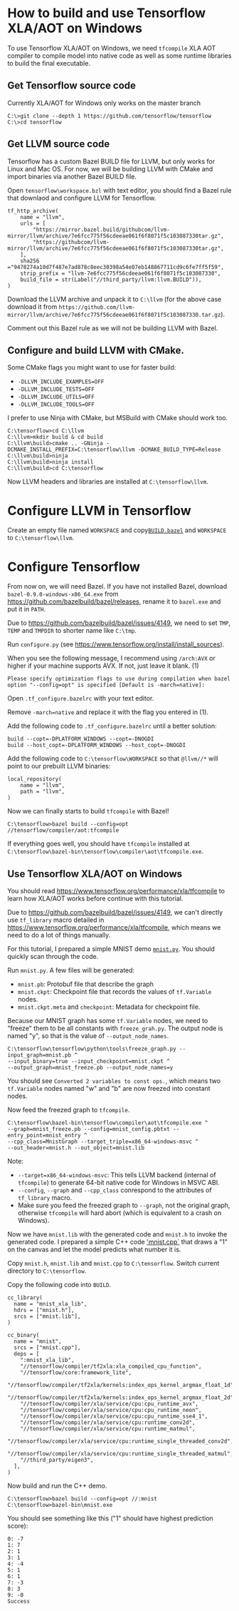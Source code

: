 # How to build and use Tensorflow XLA/AOT on Windows

To use Tensorflow XLA/AOT on Windows, we need `tfcompile` XLA AOT compiler to
compile model into native code as well as some runtime libraries to build the
final executable.

## Get Tensorflow source code

Currently XLA/AOT for Windows only works on the master branch

```
C:\>git clone --depth 1 https://github.com/tensorflow/tensorflow
C:\>cd tensorflow
```

## Get LLVM source code

Tensorflow has a custom Bazel BUILD file for LLVM, but only works for Linux and
Mac OS. For now, we will be building LLVM with CMake and import binaries via
another Bazel BUILD file.

Open `tensorflow\workspace.bzl` with text editor, you should find a Bazel rule
that downlaod and configure LLVM for Tensorflow.

```
tf_http_archive(
    name = "llvm",
    urls = [
        "https://mirror.bazel.build/githubcom/llvm-mirror/llvm/archive/7e6fcc775f56cdeeae061f6f8071f5c103087330tar.gz",
        "https://githubcom/llvm-mirror/llvm/archive/7e6fcc775f56cdeeae061f6f8071f5c103087330tar.gz",
    ],
    sha256 ="9478274a10d7f487e7ad878c8eec30398a54e07eb148867711cd9c6fe7ff5f59",
    strip_prefix = "llvm-7e6fcc775f56cdeeae061f6f8071f5c103087330",
    build_file = str(Label("//third_party/llvm:llvm.BUILD")),
)
```

Download the LLVM archive and unpack it to `C:\llvm` (for the above case
download it from
`https://github.com/llvm-mirror/llvm/archive/7e6fcc775f56cdeeae061f6f8071f5c103087330.tar.gz`).

Comment out this Bazel rule as we will not be building LLVM with Bazel.

## Configure and build LLVM with CMake.

Some CMake flags you might want to use for faster build:

- `-DLLVM_INCLUDE_EXAMPLES=OFF`
- `-DLLVM_INCLUDE_TESTS=OFF`
- `-DLLVM_INCLUDE_UTILS=OFF`
- `-DLLVM_INCLUDE_TOOLS=OFF`

I prefer to use Ninja with CMake, but MSBuild with CMake should work too.

```
C:\tensorflow>cd C:\llvm
C:\llvm>mkdir build & cd build
C:\llvm\build>cmake .. -GNinja -DCMAKE_INSTALL_PREFIX=C:\tensorflow\llvm -DCMAKE_BUILD_TYPE=Release
C:\llvm\build>ninja
C:\llvm\build>ninja install
C:\llvm\build>cd C:\tensorflow
```

Now LLVM headers and libraries are installed at `C:\tensorflow\llvm`.

# Configure LLVM in Tensorflow

Create an empty file named `WORKSPACE` and copy[`BUILD.bazel`](BUILD.bazel) and
`WORKSPACE` to `C:\tensorflow\llvm`.

# Configure Tensorflow

From now on, we will need Bazel. If you have not installed Bazel, download
`bazel-0.9.0-windows-x86_64.exe` from https://github.com/bazelbuild/bazel/releases, rename it to `bazel.exe` and put
it in `PATH`.

Due to https://github.com/bazelbuild/bazel/issues/4149, we need to set `TMP`,
`TEMP` and `TMPDIR` to shorter name like `C:\tmp`.

Run `configure.py` (see https://www.tensorflow.org/install/install_sources).

When you see the following message, I recommend using `/arch:AVX` or higher if
your machine supports AVX. If not, just leave it blank. (1)

```
Please specify optimization flags to use during compilation when bazel option "--config=opt" is specified [Default is -march=native]:
```

Open `.tf_configure.bazelrc` with your text editor.

Remove `-march=native` and replace it with the flag you entered in (1).

Add the following code to `.tf_configure.bazelrc` until a better solution:

```
build --copt=-DPLATFORM_WINDOWS --copt=-DNOGDI
build --host_copt=-DPLATFORM_WINDOWS --host_copt=-DNOGDI
```

Add the following code to `C:\tensorflow\WORKSPACE` so that `@llvm//*` will
point to our prebuilt LLVM binaries:

```
local_repository(
    name = "llvm",
    path = "llvm",
)
```

Now we can finally starts to build `tfcompile` with Bazel!

```
C:\tensorflow>bazel build --config=opt //tensorflow/compiler/aot:tfcompile
```

If everything goes well, you should have `tfcompile` installed at
`C:\tensorflow\bazel-bin\tensorflow\compiler\aot\tfcompile.exe`.

## Use Tensorflow XLA/AOT on Windows

You should read https://www.tensorflow.org/performance/xla/tfcompile to learn
how XLA/AOT works before continue with this tutorial.

Due to https://github.com/bazelbuild/bazel/issues/4149, we can't directly use
`tf_library` macro detailed in https://www.tensorflow.org/performance/xla/tfcompile, which means we need to
do a lot of things manually.

For this tutorial, I prepared a simple MNIST demo [`mnist.py`](mnist.py). You
should quickly scan through the code.

Run `mnist.py`. A few files will be generated:

- `mnist.pb`: Protobuf file that describe the graph
- `mnist.ckpt`: Checkpoint file that records the values of `tf.Variable` nodes.
- `mnist.ckpt.meta` and `checkpoint`: Metadata for checkpoint file.

Because our MNIST graph has some `tf.Variable` nodes, we need to "freeze" them
to be all constants with `freeze_grah.py`. The output node is named "y", so that
is the value of `--output_node_names`. 

```
C:\tensorflow\tensorflow\python\tools\freeze_graph.py --input_graph=mnist.pb ^
--input_binary=true --input_checkpoint=mnist.ckpt ^
--output_graph=mnist_freeze.pb --output_node_names=y
```

You should see `Converted 2 variables to const ops.`, which means two `tf.Variable` nodes named "w" and "b" are now freezed into constant nodes.

Now feed the freezed graph to `tfcompile`.

```
C:\tensorflow\bazel-bin\tensorflow\compiler\aot\tfcompile.exe ^
--graph=mnist_freeze.pb --config=mnist_config.pbtxt --entry_point=mnist_entry ^
--cpp_class=MnistGraph --target_triple=x86_64-windows-msvc ^
--out_header=mnist.h --out_object=mnist.lib
```

Note:

- `--target=x86_64-windows-msvc`: This tells LLVM backend (internal of
`tfcompile`) to generate 64-bit native code for Windows in MSVC ABI.
- `--config`, `--graph` and `--cpp_class` conrespond to the attributes of `tf_library` macro.
- Make sure you feed the freezed graph to `--graph`, not the original graph,
otherwise `tfcompile` will hard abort (which is equivalent to a crash on
Windows).

Now we have `mnist.lib` with the generated code and `mnist.h` to invoke the
generated code. I prepared a simple C++ code ['mnist.cpp`](mnist.cpp) that draws
a "1" on the canvas and let the model predicts what number it is.

Copy `mnist.h`, `mnist.lib` and `mnist.cpp` to `C:\tensorflow`. Switch current
directory to `C:\tensorflow`.

Copy the following code into `BUILD`.

```
cc_library(
  name = "mnist_xla_lib",
  hdrs = ["mnist.h"],
  srcs = ["mnist.lib"],
)

cc_binary(
  name = "mnist",
  srcs = ["mnist.cpp"],
  deps = [
    ":mnist_xla_lib",
    "//tensorflow/compiler/tf2xla:xla_compiled_cpu_function",
    "//tensorflow/core:framework_lite",
    "//tensorflow/compiler/tf2xla/kernels:index_ops_kernel_argmax_float_1d",
    "//tensorflow/compiler/tf2xla/kernels:index_ops_kernel_argmax_float_2d",
    "//tensorflow/compiler/xla/service/cpu:cpu_runtime_avx",
    "//tensorflow/compiler/xla/service/cpu:cpu_runtime_neon",
    "//tensorflow/compiler/xla/service/cpu:cpu_runtime_sse4_1",
    "//tensorflow/compiler/xla/service/cpu:runtime_conv2d",
    "//tensorflow/compiler/xla/service/cpu:runtime_matmul",
    "//tensorflow/compiler/xla/service/cpu:runtime_single_threaded_conv2d",
    "//tensorflow/compiler/xla/service/cpu:runtime_single_threaded_matmul",
    "//third_party/eigen3",
  ],
)
```

Now build and run the C++ demo.

```
C:\tensorflow>bazel build --config=opt //:mnist
C:\tensorflow>bazel-bin\mnist.exe
```

You should see something like this ("1" should have highest prediction score):

```
0: -7
1: 7
2: 1
3: 1
4: -4
5: 1
6: 1
7: -3
8: 3
9: -0
Success
```